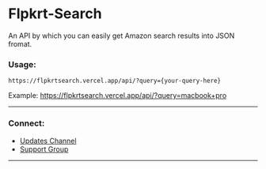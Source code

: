 # Flpkrt-Search  
An API by which you can easily get Amazon search results into JSON fromat.

### Usage:  

```
https://flpkrtsearch.vercel.app/api/?query={your-query-here}
```  
Example: https://flpkrtsearch.vercel.app/api/?query=macbook+pro  

------------------------------------------  

### Connect:
* [Updates Channel](https://t.me/asprojects)  
* [Support Group](https://t.me/assupportchat)  

----------------------------------------------------------  

